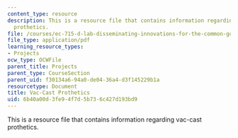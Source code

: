```yaml
---
content_type: resource
description: This is a resource file that contains information regarding vac-cast
  prothetics.
file: /courses/ec-715-d-lab-disseminating-innovations-for-the-common-good-spring-2007/6b40a00d3fe94f7d5b736c427d193bd9_MITEC_715S07_vaccast_pre.pdf
file_type: application/pdf
learning_resource_types:
- Projects
ocw_type: OCWFile
parent_title: Projects
parent_type: CourseSection
parent_uid: f30134a6-94a0-de04-36a4-d3f145229b1a
resourcetype: Document
title: Vac-Cast Prothetics
uid: 6b40a00d-3fe9-4f7d-5b73-6c427d193bd9
---
```

This is a resource file that contains information regarding vac-cast prothetics.

